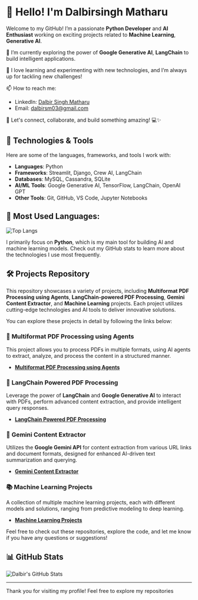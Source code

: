 # 👋 Hello! I'm Dalbirsingh Matharu

Welcome to my GitHub! I’m a passionate **Python Developer** and **AI Enthusiast** working on exciting projects related to **Machine Learning**, **Generative AI**.

🔭 I’m currently exploring the power of **Google Generative AI**, **LangChain** to build intelligent applications.

🚀 I love learning and experimenting with new technologies, and I’m always up for tackling new challenges!

📫 How to reach me:
- LinkedIn: [Dalbir Singh Matharu](https://www.linkedin.com/in/dalbirsingh-matharu)
- Email: [dalbirsm03@gmail.com](mailto:dalbirsm03@gmail.com)

🌱 Let's connect, collaborate, and build something amazing! 💻✨

## 🔧 Technologies & Tools

Here are some of the languages, frameworks, and tools I work with:

- **Languages**: Python
- **Frameworks**: Streamlit, Django, Crew AI, LangChain
- **Databases**: MySQL, Cassandra, SQLite
- **AI/ML Tools**: Google Generative AI, TensorFlow, LangChain, OpenAI GPT
- **Other Tools**: Git, GitHub, VS Code, Jupyter Notebooks

## 🚀 **Most Used Languages**:

![Top Langs](https://github-readme-stats.vercel.app/api/top-langs/?username=Dalbirsm03&layout=compact&langs_count=10&theme=radical)

I primarily focus on **Python**, which is my main tool for building AI and machine learning models. Check out my GitHub stats to learn more about the technologies I use most frequently.


## 🛠️ Projects Repository

This repository showcases a variety of projects, including **Multiformat PDF Processing using Agents**, **LangChain-powered PDF Processing**, **Gemini Content Extractor**, and **Machine Learning** projects. Each project utilizes cutting-edge technologies and AI tools to deliver innovative solutions.

You can explore these projects in detail by following the links below:

### 📄 **Multiformat PDF Processing using Agents**
This project allows you to process PDFs in multiple formats, using AI agents to extract, analyze, and process the content in a structured manner.

- **[Multiformat PDF Processing using Agents](https://github.com/Dalbirsm03/Multiformat-PDF-Processing-Agent)**

### 🔗 **LangChain Powered PDF Processing**
Leverage the power of **LangChain** and **Google Generative AI** to interact with PDFs, perform advanced content extraction, and provide intelligent query responses.

- **[LangChain Powered PDF Processing](https://github.com/Dalbirsm03/LangChain-Powered-PDF)**

### 🤖 **Gemini Content Extractor**
Utilizes the **Google Gemini API** for content extraction from various URL links and document formats, designed for enhanced AI-driven text summarization and querying.

- **[Gemini Content Extractor](https://github.com/Dalbirsm03/Gemini-Content-Extractor)**

### 📚 **Machine Learning Projects**
A collection of multiple machine learning projects, each with different models and solutions, ranging from predictive modeling to deep learning.

- **[Machine Learning Projects](https://github.com/Dalbirsm03/Machine-Learning-Projects)**

Feel free to check out these repositories, explore the code, and let me know if you have any questions or suggestions!


## 📊 GitHub Stats

![Dalbir's GitHub Stats](https://github-readme-stats.vercel.app/api?username=Dalbirsm03&count_private=true&show_icons=true&hide_title=true&theme=radical)


---

Thank you for visiting my profile! Feel free to explore my repositories
